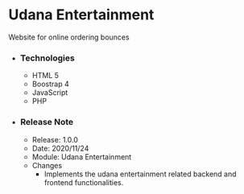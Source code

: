 # Udana Entertainment
Website for online ordering bounces

* ### Technologies
  * HTML 5
  * Boostrap 4
  * JavaScript
  * PHP
  
* ### Release Note
    * Release: 1.0.0
    * Date: 2020/11/24
    * Module: Udana Entertainment
    * Changes
        * Implements the udana entertainment related backend and frontend functionalities.
